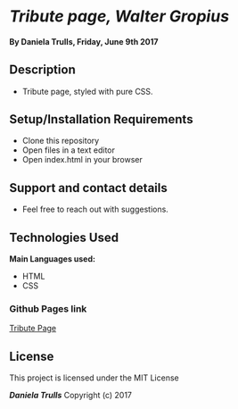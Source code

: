 
# _Tribute page, Walter Gropius_

#### By **Daniela Trulls, Friday, June 9th 2017**

## Description

* Tribute page, styled with pure CSS.

## Setup/Installation Requirements

* Clone this repository
* Open files in a text editor
* Open index.html in your browser


## Support and contact details

* Feel free to reach out with suggestions.

## Technologies Used

**Main Languages used:**

* HTML
* CSS

### Github Pages link
[Tribute Page](http://rawgit.com/danitlls/walter-gropius/master/index.html#/)


## License

This project is licensed under the MIT License

**_Daniela Trulls_** Copyright (c) 2017
